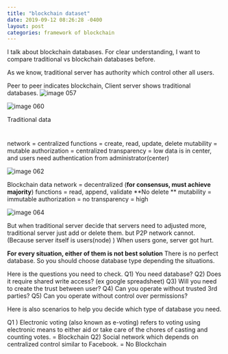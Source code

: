```yaml
---
title: "blockchain dataset"
date: 2019-09-12 08:26:28 -0400
layout: post
categories: framework of blockchain
---
```


I talk about blockchain databases. For clear understanding, I want to compare traditional vs blockchain databases before.

As we know, traditional server has authority which control other all users.

Peer to peer indicates blockchain, Client server shows traditional databases.
![image 057](https://user-images.githubusercontent.com/31816456/45425515-8d9d0500-b6d4-11e8-89c2-a1a76e565d23.png)

![image 060](https://user-images.githubusercontent.com/31816456/45426096-35ff9900-b6d6-11e8-9546-3dbc7e56a9ad.png)

Traditional data  
#
network = centralized
functions = create, read, update, delete
mutability = mutable
authorization = centralized
transparency = low
  data is in center, and users need authentication from administrator(center)
  
![image 062](https://user-images.githubusercontent.com/31816456/45426122-4f084a00-b6d6-11e8-964d-85cdd2ee7350.png)

Blockchain data
network = decentralized (**for consensus, must achieve majority**)
functions = read, append, validate **No delete **
mutability = immutable
authorization = no
transparency = high

![image 064](https://user-images.githubusercontent.com/31816456/45426142-5c253900-b6d6-11e8-892b-0ece3b2277c2.png)

But when traditional server decide that servers need to adjusted more, traditional server just add or delete them.
but P2P network cannot. (Because server itself is users(node) ) When users gone, server got hurt.

**For every situation, either of them is not best solution**
 There is no perfect database. So you should choose database type depending the situations.

Here is the questions you need to check. 
 Q1) You need database?
 Q2) Does it require shared write access?  (ex google spreadsheet)
 Q3) Will you need to create the trust between user? 
 Q4) Can you operate without trusted 3rd parties?
 Q5) Can you operate without control over permissions?
 
Here is also scenarios to help you decide which type of database you need.

Q1 ) Electronic voting (also known as e-voting) refers to voting using electronic means to either aid or take care of the chores of casting and counting votes. 
= Blockchain
Q2) Social network which depends on centralized control similar to Facebook.
= No Blockchain

 
 
